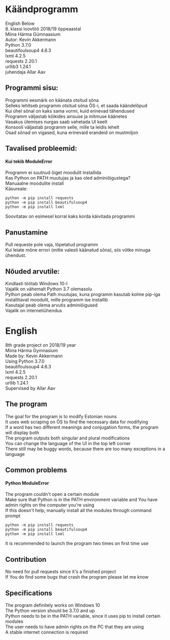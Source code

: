 # Käändprogramm
English Below\
8. klassi loovtöö 2018/19 õppeaastal\
Miina Härma Gümnaasium\
Autor: Kevin Akkermann\
Python 3.7.0\
beautifoulsoup4 4.6.3\
lxml 4.2.5\
requests 2.20.1\
urllib3 1.24.1\
juhendaja Allar Aav

## Programmi sisu:
Programmi eesmärk on käänata otsitud sõna\
Selleks lehitseb programm otsitud sõna ÕS-i, et saada käändelõpud\
Kui ühel sõnal on kaks sama vormi, kuid erinevad tähendused\
Programm väljastab kõikides ainsuse ja mitmuse käänetes\
Vasakus ülemises nurgas saab vahetada UI keelt\
Konsooli väljastab programm selle, mille ta leidis lehelt\
Osad sõnad on vigased, kuna erinevaid erandeid on mustmiljon

## Tavalised probleemid:
#### Kui tekib ModuleError
Programm ei suutnud õiget moodulit installida\
Kas Python on PATH muutujas ja kas oled adminiõigustega?\
Manuaalne moodulite install\
Käsureale:
```
python -m pip install requests
python -m pip install beautifulsoup4
python -m pip install lxml
```
Soovitatav on esimesel korral kaks korda käivitada programmi

## Panustamine
Pull requeste pole vaja, lõpetatud programm\
Kui leiate mõne errori (mitte valesti käänatud sõna), siis võtke minuga ühendust.

## Nõuded arvutile:
Kindlasti töötab Windows 10-l\
Vajalik on vähemalt Python 3.7 olemasolu\
Python peab olema Path muutujas, kuna programm kasutab kolme pip-iga installitavat moodulit, mille programm ise installib\
Kasutajal peab olema arvutis adminiõigused\
Vajalik on internetiühendus

# English
8th grade project on 2018/19 year\
Miina Härma Gymnasium\
Made by: Kevin Akkermann\
Using Python 3.7.0\
beautifoulsoup4 4.6.3\
lxml 4.2.5\
requests 2.20.1\
urllib 1.24.1\
Supervised by Allar Aav

## The program
The goal for the program is to modify Estonian nouns\
It uses web scraping on ÕS to find the necessary data for modifying\
If a word has two different meanings and conjugation forms, the program will display both\
The program outputs both singular and plural modifications\
You can change the language of the UI in the top left corner\
There still may be buggy words, because there are too many exceptions in a language

## Common problems
#### Python ModuleError
The program couldn't open a certain module\
Make sure that Python is in the PATH environment variable and You have admin rights on the computer you're using\
If this doesn't help, manually install all the modules through command prompt
```
python -m pip install requests
python -m pip install beautifulsoup4
python -m pip install lxml
```
It is recommended to launch the program two times on first time use

## Contribution
No need for pull requests since it's a finished project\
If You do find some bugs that crash the program please let me know

## Specifications
The program definitely works on Windows 10\
The Python version should be 3.7.0 and up\
Python needs to be in the PATH variable, since it uses pip to install certain modules\
The user needs to have admin rights on the PC that they are using\
A stable internet connection is required

